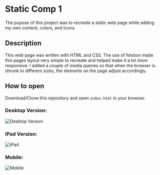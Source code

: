 # Static Comp 1

The pupose of this project was to recreate a static web page while adding my own content, colors, and Icons. 

## Description

This web page was written with HTML and CSS. The use of felxbox made this pages layout very simple to recreate and helped make it a lot more responsive. I added a couple of media queries so that when the browser is shrunk to different sizes, the elements on the page adjust accordingly. 

## How to open 

Download/Clone this repository and open `index.html` in your browser. 


### Desktop Version:

![Desktop Version](https://i.imgur.com/N9E5yhj.jpg)

### iPad Version:

![iPad](https://i.imgur.com/vYbhTtM.jpg)

### Mobile:

![Mobile](https://i.imgur.com/gmHv6hd.jpg)